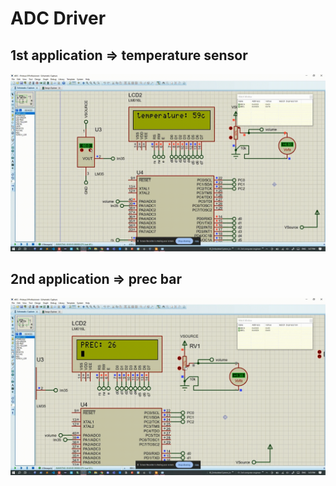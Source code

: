 # ADC Driver

## 1st application => temperature sensor
![temperature_sensor](https://github.com/mohamed-belall/Embedded_System_learn_in_depth_diploma/blob/master/Unit_9_Timer_ADC/ADC/temperature_sensor.gif)


## 2nd application => prec bar
![prec_bar](https://github.com/mohamed-belall/Embedded_System_learn_in_depth_diploma/blob/master/Unit_9_Timer_ADC/ADC/prec_bar.gif)

